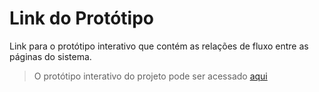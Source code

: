 # Link do Protótipo
Link para o protótipo interativo que contém as relações de fluxo entre as páginas do sistema.

> O protótipo interativo do projeto pode ser acessado [aqui](https://www.figma.com/proto/XvndqSmmHQaqBqFFds2ntT/Site-FakeNews1?node-id=27%3A5&scaling=scale-down&page-id=27%3A4&starting-point-node-id=27%3A5)
